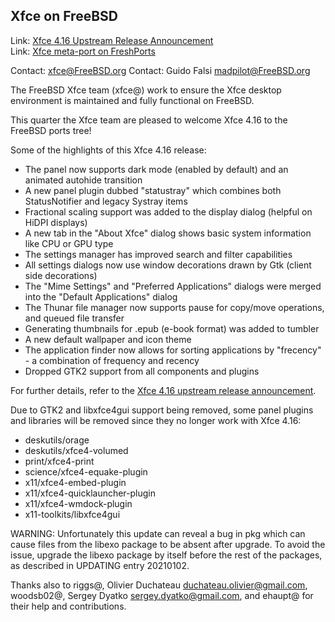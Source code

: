 ## Xfce on FreeBSD ##

Link:	 [Xfce 4.16 Upstream Release Announcement](https://xfce.org/about/news/?post=1608595200)  
Link:	 [Xfce meta-port on FreshPorts](https://www.freshports.org/x11-wm/xfce4)  

Contact: xfce@FreeBSD.org
Contact: Guido Falsi <madpilot@FreeBSD.org>

The FreeBSD Xfce team (xfce@) work to ensure the Xfce desktop environment
is maintained and fully functional on FreeBSD.

This quarter the Xfce team are pleased to welcome Xfce 4.16
to the FreeBSD ports tree!

Some of the highlights of this Xfce 4.16 release:
 * The panel now supports dark mode (enabled by default) and an animated autohide transition
 * A new panel plugin dubbed "statustray" which combines both StatusNotifier and legacy Systray items
 * Fractional scaling support was added to the display dialog (helpful on HiDPI displays)
 * A new tab in the "About Xfce" dialog shows basic system information like CPU or GPU type
 * The settings manager has improved search and filter capabilities
 * All settings dialogs now use window decorations drawn by Gtk (client side decorations)
 * The "Mime Settings" and "Preferred Applications" dialogs were merged into the "Default Applications" dialog
 * The Thunar file manager now supports pause for copy/move operations, and queued file transfer
 * Generating thumbnails for .epub (e-book format) was added to tumbler
 * A new default wallpaper and icon theme
 * The application finder now allows for sorting applications by "frecency" - a combination of frequency and recency
 * Dropped GTK2 support from all components and plugins

For further details, refer to the [Xfce 4.16 upstream release announcement](https://xfce.org/about/news/?post=1608595200).

Due to GTK2 and libxfce4gui support being removed, some panel plugins
and libraries will be removed since they no longer work with Xfce 4.16:
 * deskutils/orage
 * deskutils/xfce4-volumed
 * print/xfce4-print
 * science/xfce4-equake-plugin
 * x11/xfce4-embed-plugin
 * x11/xfce4-quicklauncher-plugin
 * x11/xfce4-wmdock-plugin
 * x11-toolkits/libxfce4gui

WARNING: Unfortunately this update can reveal a bug in pkg which can
cause files from the libexo package to be absent after upgrade.
To avoid the issue, upgrade the libexo package by itself before
the rest of the packages, as described in UPDATING entry 20210102.

Thanks also to riggs@, Olivier Duchateau <duchateau.olivier@gmail.com>,
woodsb02@, Sergey Dyatko <sergey.dyatko@gmail.com>, and ehaupt@ for their help and
contributions.
